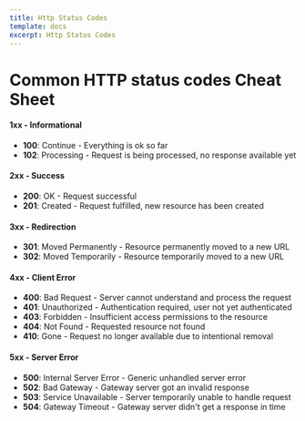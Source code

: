 ```yaml
---
title: Http Status Codes
template: docs
excerpt: Http Status Codes
---
```


# Common HTTP status codes Cheat Sheet

#### 1xx - Informational

-   **100**: Continue - Everything is ok so far
-   **102**: Processing - Request is being processed, no response available yet

#### 2xx - Success

-   **200**: OK - Request successful
-   **201**: Created - Request fulfilled, new resource has been created

#### 3xx - Redirection

-   **301**: Moved Permanently - Resource permanently moved to a new URL
-   **302**: Moved Temporarily - Resource temporarily moved to a new URL

#### 4xx - Client Error

-   **400**: Bad Request - Server cannot understand and process the request
-   **401**: Unauthorized - Authentication required, user not yet authenticated
-   **403**: Forbidden - Insufficient access permissions to the resource
-   **404**: Not Found - Requested resource not found
-   **410**: Gone - Request no longer available due to intentional removal

#### 5xx - Server Error

-   **500**: Internal Server Error - Generic unhandled server error
-   **502**: Bad Gateway - Gateway server got an invalid response
-   **503**: Service Unavailable - Server temporarily unable to handle request
-   **504**: Gateway Timeout - Gateway server didn't get a response in time
